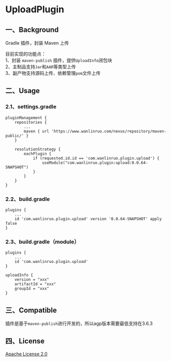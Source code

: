 # UploadPlugin
## 一、Background
Gradle 插件，封装 Maven 上传  

目前实现的功能点：  
1、封装 `maven-publish` 插件，提供`UploadInfo`闭包块  
2、主制品支持`Jar`和`AAR`等类型上传  
3、副产物支持源码上传、依赖管理`pom`文件上传

## 二、Usage

### 2.1、settings.gradle
```
pluginManagement {
    repositories {
        ...
        maven { url 'https://www.wanlinruo.com/nexus/repository/maven-public/' }
    }

    resolutionStrategy {
        eachPlugin {
            if (requested.id.id == 'com.wanlinruo.plugin.upload') {
                useModule("com.wanlinruo.plugin:upload:0.0.64-SNAPSHOT")
            }
        }
    }
}
```
### 2.2、build.gradle
```
plugins {
    ...
    id 'com.wanlinruo.plugin.upload' version '0.0.64-SNAPSHOT' apply false
}
```

### 2.3、build.gradle（module）
```
plugins {
    ...
    id 'com.wanlinruo.plugin.upload'
}

uploadInfo {
    version = "xxx"
    artifactId = "xxx"
    groupId = "xxx"
}
```

## 三、Compatible
插件是基于`maven-publish`进行开发的，所以agp版本需要最低支持在3.6.3

## 四、License
[Apache License 2.0](http://www.apache.org/licenses/LICENSE-2.0)